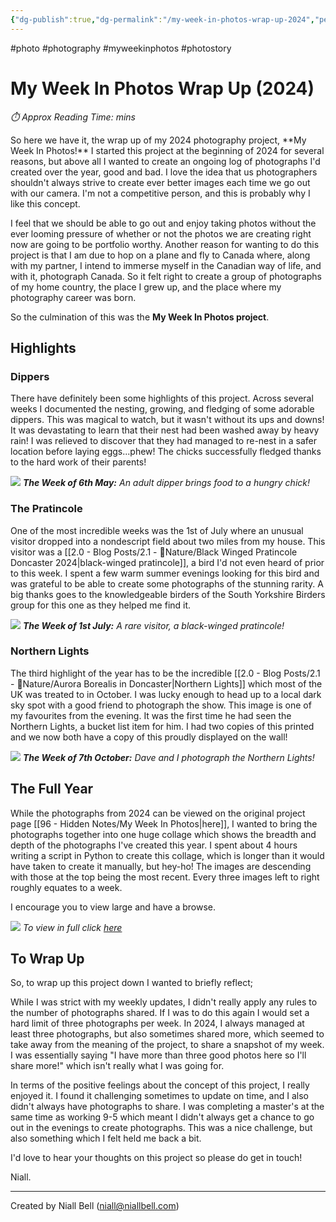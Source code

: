 ```yaml
---
{"dg-publish":true,"dg-permalink":"/my-week-in-photos-wrap-up-2024","permalink":"/my-week-in-photos-wrap-up-2024/","title":"My Week In Photos Wrap Up","hide":true,"tags":["photo","photography","myweekinphotos","photostory"],"noteIcon":"1","created":"2024-12-30T15:19:23.076-08:00","updated":"2024-12-30T16:15:28.036-08:00"}
---
```


#photo #photography #myweekinphotos #photostory 
# My Week In Photos Wrap Up (2024)
<p id="reading-time" style="font-style: italic;">⏱️ Approx Reading Time:  <span id="inserted-text"></span> mins</p>So here we have it, the wrap up of my 2024 photography project, **My Week In Photos!** I started this project at the beginning of 2024 for several reasons, but above all I wanted to create an ongoing log of photographs I'd created over the year, good and bad. I love the idea that us photographers shouldn't always strive to create ever better images each time we go out with our camera. I'm not a competitive person, and this is probably why I like this concept.

I feel that we should be able to go out and enjoy taking photos without the ever looming pressure of whether or not the photos we are creating right now are going to be portfolio worthy. Another reason for wanting to do this project is that I am due to hop on a plane and fly to Canada where, along with my partner, I intend to immerse myself in the Canadian way of life, and with it, photograph Canada. So it felt right to create a group of photographs of my home country, the place I grew up, and the place where my photography career was born.

So the culmination of this was the **My Week In Photos project**. 

## Highlights

### Dippers

There have definitely been some highlights of this project. Across several weeks I documented the nesting, growing, and fledging of some adorable dippers. This was magical to watch, but it wasn't without its ups and downs! It was devastating to learn that their nest had been washed away by heavy rain! I was relieved to discover that they had managed to re-nest in a safer location before laying eggs...phew! The chicks successfully fledged thanks to the hard work of their parents!

![](https://i.imgur.com/28al9Ob.jpeg)
_**The Week of 6th May:** An adult dipper brings food to a hungry chick!_

### The Pratincole

One of the most incredible weeks was the 1st of July where an unusual visitor dropped into a nondescript field about two miles from my house. This visitor was a [[2.0 - Blog Posts/2.1 - 🌱Nature/Black Winged Pratincole Doncaster 2024\|black-winged pratincole]], a bird I'd not even heard of prior to this week. I spent a few warm summer evenings looking for this bird and was grateful to be able to create some photographs of the stunning rarity. A big thanks goes to the knowledgeable birders of the South Yorkshire Birders group for this one as they helped me find it.

![](https://i.imgur.com/29y6xnU.jpeg)
_**The Week of 1st July:** A rare visitor, a black-winged pratincole!_

### Northern Lights

The third highlight of the year has to be the incredible [[2.0 - Blog Posts/2.1 - 🌱Nature/Aurora Borealis in Doncaster\|Northern Lights]] which most of the UK was treated to in October. I was lucky enough to head up to a local dark sky spot with a good friend to photograph the show. This image is one of my favourites from the evening. It was the first time he had seen the Northern Lights, a bucket list item for him. I had two copies of this printed and we now both have a copy of this proudly displayed on the wall!

![](https://i.imgur.com/vUt5zpH.jpeg)
_**The Week of 7th October:** Dave and I photograph the Northern Lights!_

## The Full Year

While the photographs from 2024 can be viewed on the original project page [[96 - Hidden Notes/My Week In Photos\|here]], I wanted to bring the photographs together into one huge collage which shows the breadth and depth of the photographs I've created this year. I spent about 4 hours writing a script in Python to create this collage, which is longer than it would have taken to create it manually, but hey-ho! The images are descending with those at the top being the most recent. Every three images left to right roughly equates to a week.

I encourage you to view large and have a browse.

![](https://i.imgur.com/OdNkF2B.jpeg)
_To view in full click [here](https://i.imgur.com/OdNkF2B.jpeg)_

## To Wrap Up

So, to wrap up this project down I wanted to briefly reflect;

While I was strict with my weekly updates, I didn't really apply any rules to the number of photographs shared. If I was to do this again I would set a hard limit of three photographs per week. In 2024, I always managed at least three photographs, but also sometimes shared more, which seemed to take away from the meaning of the project, to share a snapshot of my week. I was essentially saying "I have more than three good photos here so I'll share more!" which isn't really what I was going for.

In terms of the positive feelings about the concept of this project, I really enjoyed it. I found it challenging sometimes to update on time, and I also didn't always have photographs to share. I was completing a master's at the same time as working 9-5 which meant I didn't always get a chance to go out in the evenings to create photographs. This was a nice challenge, but also something which I felt held me back a bit.

I'd love to hear your thoughts on this project so please do get in touch!

Niall.

---
Created by Niall Bell (niall@niallbell.com)